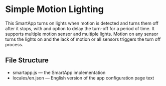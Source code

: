 # Simple Motion Lighting

This SmartApp turns on lights when motion is detected and turns them off after it stops, with and option to delay the turn-off for a period of time. It supports
multiple motion sensor and multiple lights. Motion on any sensor turns the lights on and the lack of motion or all sensors triggers the turn off process.

## File Structure

* smartapp.js &mdash; the SmartApp implementation
* locales/en.json &mdash; English version of the app configuration page text
